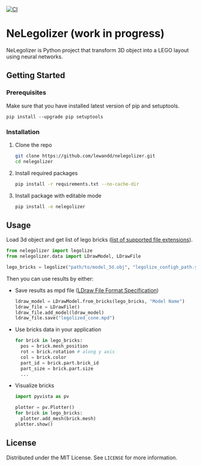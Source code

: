 [![CI](https://github.com/lewandd/nelegolizer/actions/workflows/test.yml/badge.svg?branch=main)](https://github.com/lewandd/nelegolizer/actions/workflows/test.yml)

# NeLegolizer (work in progress)

NeLegolizer is Python project that transform 3D object into a LEGO layout using neural networks.

## Getting Started

### Prerequisites
Make sure that you have installed latest version of pip and setuptools.
```
pip install --upgrade pip setuptools
```
### Installation

1. Clone the repo
   
   ```sh
   git clone https://github.com/lewandd/nelegolizer.git
   cd nelegolizer
   ```
3. Install required packages
   ```sh
   pip install -r requirements.txt --no-cache-dir
   ```
4. Install package with editable mode
   ```sh
   pip install -e nelegolizer
   ```

## Usage
Load 3d object and get list of lego bricks ([list of supported file extensions](https://docs.pyvista.org/api/readers/_autosummary/pyvista.get_reader.html#pyvista.get_reader)).
```python
from nelegolizer import legolize
from nelegolizer.data import LDrawModel, LDrawFile

lego_bricks = legolize("path/to/model_3d.obj", "legolize_configh_path.yaml")
```
Then you can use results by either:
- Save results as mpd file ([LDraw File Format Specification](https://www.ldraw.org/article/218.html))
  ```python
  ldraw_model = LDrawModel.from_bricks(lego_bricks, "Model Name")
  ldraw_file = LDrawFile()
  ldraw_file.add_model(ldraw_model)
  ldraw_file.save("legolized_cone.mpd")
  ```
- Use bricks data in your application
  ```python
  for brick in lego_bricks:
    pos = brick.mesh_position
    rot = brick.rotation # along y axis
    col = brick.color
    part_id = brick.part.brick_id
    part_size = brick.part.size
    ...
  ```
- Visualize bricks
  ```python
  import pyvista as pv

  plotter = pv.Plotter()
  for brick in lego_bricks:
    plotter.add_mesh(brick.mesh)
  plotter.show()
  ```
## License

Distributed under the MIT License. See `LICENSE` for more information.
